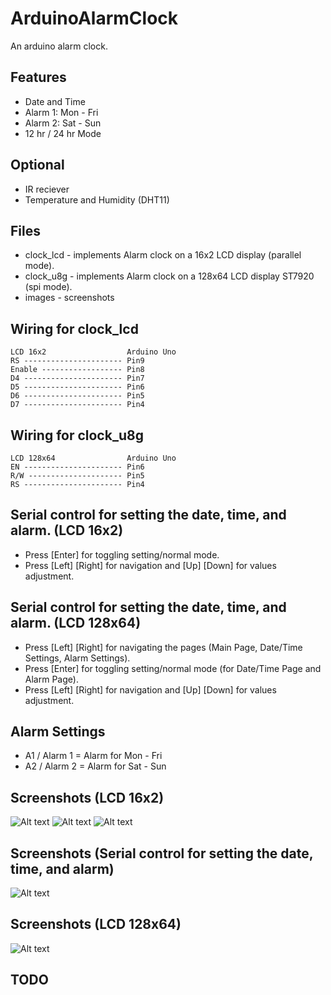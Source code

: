 ArduinoAlarmClock
===========

An arduino alarm clock.

Features
--------
* Date and Time
* Alarm 1: Mon - Fri
* Alarm 2: Sat - Sun
* 12 hr / 24 hr Mode

Optional
--------
* IR reciever
* Temperature and Humidity (DHT11)


Files
-----
* clock_lcd - implements Alarm clock on a 16x2 LCD display (parallel mode).
* clock_u8g - implements Alarm clock on a 128x64 LCD display ST7920 (spi mode).
* images - screenshots


Wiring for clock_lcd
--------------------
    LCD 16x2                  Arduino Uno               
    RS ---------------------- Pin9
    Enable ------------------ Pin8
    D4 ---------------------- Pin7
    D5 ---------------------- Pin6
    D6 ---------------------- Pin5
    D7 ---------------------- Pin4

Wiring for clock_u8g
--------------------
    LCD 128x64                Arduino Uno               
    EN ---------------------- Pin6
    R/W --------------------- Pin5
    RS ---------------------- Pin4

Serial control for setting the date, time, and alarm. (LCD 16x2)
---------------
* Press [Enter] for toggling setting/normal mode.
* Press [Left] [Right] for navigation and [Up] [Down] for values adjustment.
    
Serial control for setting the date, time, and alarm. (LCD 128x64)
---------------
* Press [Left] [Right] for navigating the pages (Main Page, Date/Time Settings, Alarm Settings).
* Press [Enter] for toggling setting/normal mode (for Date/Time Page and Alarm Page).
* Press [Left] [Right] for navigation and [Up] [Down] for values adjustment.

Alarm Settings
---------------
* A1 / Alarm 1 = Alarm for Mon - Fri
* A2 / Alarm 2 = Alarm for Sat - Sun

    
Screenshots (LCD 16x2)
---------------

![Alt text](https://raw.github.com/kerpz/ArduinoAlarmClock/master/images/arduino_atmega328_lcd_16x2_01.png "Main Display")
![Alt text](https://raw.github.com/kerpz/ArduinoAlarmClock/master/images/arduino_atmega328_lcd_16x2_02.png "Date Time Settings")
![Alt text](https://raw.github.com/kerpz/ArduinoAlarmClock/master/images/arduino_atmega328_lcd_16x2_03.png "Alarm Settings")

Screenshots (Serial control for setting the date, time, and alarm)
---------------

![Alt text](https://raw.github.com/kerpz/ArduinoAlarmClock/master/images/arduino_atmega328_serial_01.png "Serial Control")

Screenshots (LCD 128x64)
---------------

![Alt text](https://raw.github.com/kerpz/ArduinoAlarmClock/master/images/arduino_atmega328_lcd_128x64_01.png "Main Display")

TODO
-----
